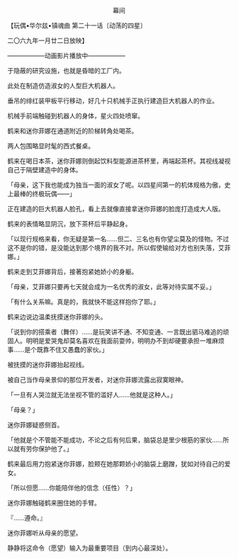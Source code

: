 <p align="center">幕间</p>

【玩偶•华尔兹•镇魂曲 第二十一话〔动荡的四星〕

二〇六九年一月廿二日放映】

——————动画影片播放中——————

于隐蔽的研究设施，也就是昏暗的工厂内。

此处在制造仿造淑女的人型巨大机器人。

垂吊的绯红装甲板平行移动，好几十只机械手正执行建造巨大机器人的作业。

机械手前端触碰到机器人的身体，星火四处喷窜。

鹤来和迷你菲娜在通道附近的阶梯转角处喝茶。

两人包围略显时髦的西式餐桌。

鹤来在喝日本茶，迷你菲娜则倒起饮料型能源进茶杯里，再端起茶杯。其视线凝视自己于隔壁建造中的身体。

「母亲，这下我也能成为独当一面的淑女了呢。以四星间第一的机体规格为傲，史上最棒的终极玩偶——」

正在建造的巨大机器人脸孔，看上去就像直接拿迷你菲娜的脸庞打造成大人版。

鹤来的表情略显阴沉，放下茶杯后平静起身。

「以现行规格来看，你无疑是第一名……但二、三名也有你望尘莫及的怪物。不过这不是你的错，是没能达到那个境界的我不对。所以假使输给对方也别失落，艾菲娜。」

鹤来走到艾菲娜背后，接著抱紧她娇小的身躯。

「母亲，艾菲娜只要再七天就会成为一名优秀的淑女，此等对待实属不妥。」

「有什么关系嘛。真是的，我就快不能这样抱你了耶。」

鹤来边说边温柔抚摸迷你菲娜的头。

「说到你的搭乘者（舞伴）……是玩笑讲不通、不知变通、一言既出驷马难追的顽固人。明明是爱哭鬼却莫名喜欢在我面前耍帅，明明办不到却硬要承担一堆麻烦事……是个既靠不住又愚蠢的家伙。」

被抚摸的迷你菲娜抬起视线。

被自己当作母亲景仰的那位开发者，对迷你菲娜流露出寂寞眼神。

「一旦有人哭泣就无法坐视不管的滥好人……他就是这种人。」

「母亲？」

迷你菲娜疑惑侧首。

「他就是个不管能不能成功，不论之后有何后果，脑袋总是里少根筋的家伙……所以就有劳你保护他了。」

鹤来最后用力抱紧迷你菲娜，脸颊在她那颗娇小的脑袋上磨蹭，犹如对待自己的爱女。

「所以但愿……你能陪伴他的信念（任性）？」

迷你菲娜触碰鹤来圈住她的手臂。

『……遵命。』

迷你菲娜听从母亲的愿望。

静静将这命令（愿望）输入为最重要项目（到内心最深处）。

